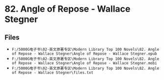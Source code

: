 # 82. Angle of Repose - Wallace Stegner

## Files

- `F:/5000G电子书\02-英文原著专区\Modern Library Top 100 Novels\82. Angle of Repose - Wallace Stegner\Angle of Repose - Wallace Stegner.epub`
- `F:/5000G电子书\02-英文原著专区\Modern Library Top 100 Novels\82. Angle of Repose - Wallace Stegner\Angle of Repose - Wallace Stegner.mobi`
- `F:/5000G电子书\02-英文原著专区\Modern Library Top 100 Novels\82. Angle of Repose - Wallace Stegner\files.txt`
